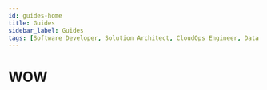 ```yaml
---
id: guides-home
title: Guides
sidebar_label: Guides
tags: [Software Developer, Solution Architect, CloudOps Engineer, Data Analyst]
---
```


# WOW